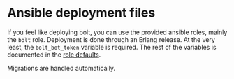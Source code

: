 # Ansible deployment files

If you feel like deploying bolt, you can use the provided ansible roles, mainly
the `bolt` role.  Deployment is done through an Erlang release. At the very
least, the `bolt_bot_token` variable is required. The rest of the variables is
documented in the [role defaults](./roles/bolt/defaults/main.yml).

Migrations are handled automatically.

<!-- vim: set textwidth=80 sw=2 ts=2: -->
